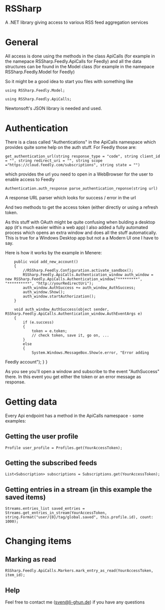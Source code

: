 RSSharp
=======

A .NET library giving access to various RSS feed aggregation services

# General #

All access is done using the methods in the class ApiCalls (for example
in the namepace RSSharp.Feedly.ApiCalls for Feedly) and all the data
structures can be found in the Model class (for example in the namepace
RSSharp.Feedly.Model for Feedly)

So it might be a good idea to start you files with something like

`using RSSharp.Feedly.Model;`

`using RSSharp.Feedly.ApiCalls;`

Newtonsoft's JSON library is needed and used.

# Authentication #

There is a class called "Authentications" in the ApiCalls namespace
which provides quite some help on the auth stuff. For Feedly those are:

`get_authentication_url(string response_type = "code", string client_id
= "", string redirect_uri = "", string scope
="https://cloud.feedly.com/subscriptions", string state = "")`

which provides the url you need to open in a WebBrowser for the user to
enable access to Feedly

`Authentication.auth_response parse_authentication_reponse(string url)`

A response URL parser which looks for success / error in the url

And two methods to get the access token (either directly or using a
refresh token.

As this stuff with OAuth might be quite confusing when bulding a desktop
app (it's much easier within a web app) I also added a fully automated
process which opens an extra window and does all the stuff
automatically. This is true for a Windows Desktop app but not a a Modern
UI one I have to say.

Here is how it works by the example in Menere:

		public void add_new_account()
        {
            //RSSharp.Feedly.Configuration.activate_sandbox();
            RSSharp.Feedly.ApiCalls.Authentication_window auth_window = new RSSharp.Feedly.ApiCalls.Authentication_window("*********", "**********", "http://yourRedirectUri");
            auth_window.AuthSuccess += auth_window_AuthSuccess;
            auth_window.Show();
            auth_window.startAuthorization();
        }

        void auth_window_AuthSuccess(object sender, RSSharp.Feedly.ApiCalls.Authentication_window.AuthEventArgs e)
        {
            if (e.success)
            {
                token = e.token;
            	// check token, save it, go on, ...
            }
            else
            {
                System.Windows.MessageBox.Show(e.error, "Error adding
Feedly account");
            }
        }

As you see you'll open a window and subscribe to the event "AuthSuccess"
there. In this event you get either the token or an error message as
response.

# Getting data #

Every Api endpoint has a method in the ApiCalls namespace - some examples:

## Getting the user profile ##

`Profile user_profile = Profiles.get(YourAccessToken);`

## Getting the subscribed feeds ##

`List<Subscription> subscriptions = Subscriptions.get(YourAccessToken);`

## Getting entries in a stream (in this example the saved items) ##

`Streams.entries_list saved_entries =
Streams.get_entries_in_stream(YourAccessToken,
string.Format("user/{0}/tag/global.saved", this.profile.id), count: 1000);`

# Changing items #
## Marking as read ##

`RSSharp.Feedly.ApiCalls.Markers.mark_entry_as_read(YourAccessToken,
item_id);`

## Help ##

Feel free to contact me (sven@li-ghun.de) if you have any questions
